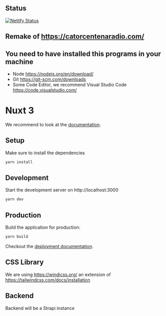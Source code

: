 ## Status
[![Netlify Status](https://api.netlify.com/api/v1/badges/c57fa59a-428d-4636-9913-7b933950ff9e/deploy-status)](https://app.netlify.com/sites/catorcentena/deploys)

## Remake of https://catorcentenaradio.com/

## You need to have installed this programs in your machine

- Node https://nodejs.org/en/download/
- Git https://git-scm.com/downloads
- Some Code Editor, we recommend Visual Studio Code https://code.visualstudio.com/
# Nuxt 3

We recommend to look at the [documentation](https://v3.nuxtjs.org).

## Setup

Make sure to install the dependencies

```bash
yarn install
```

## Development

Start the development server on http://localhost:3000

```bash
yarn dev
```

## Production

Build the application for production:

```bash
yarn build
```

Checkout the [deployment documentation](https://v3.nuxtjs.org/docs/deployment).



## CSS Library

We are using https://windicss.org/ an extension of https://tailwindcss.com/docs/installation


## Backend

Backend will be a Strapi instance
